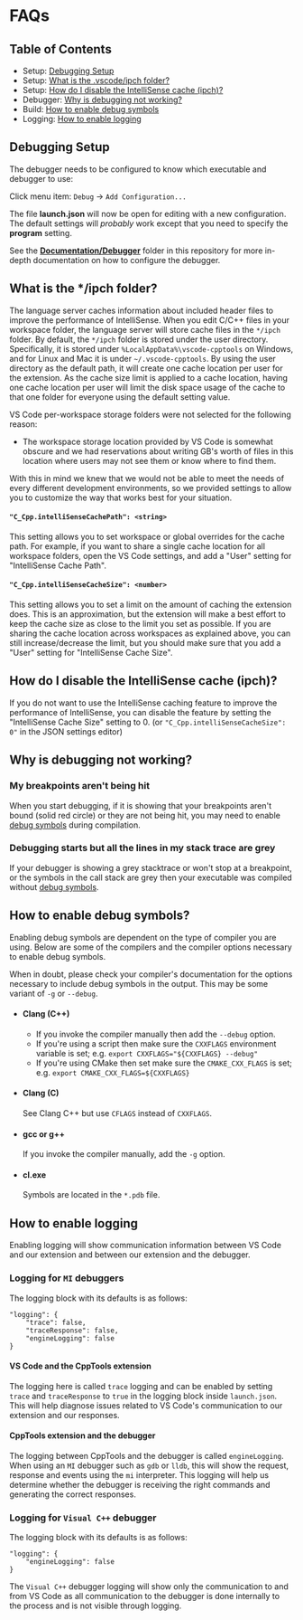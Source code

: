 # FAQs

## Table of Contents
* Setup: [Debugging Setup](#debugging-setup)
* Setup: [What is the .vscode/ipch folder?](#what-is-the-vscodeipch-folder)
* Setup: [How do I disable the IntelliSense cache (ipch)?](#how-do-i-disable-the-intellisense-cache-ipch)
* Debugger: [Why is debugging not working?](#why-is-debugging-not-working)
* Build: [How to enable debug symbols](#how-to-enable-debug-symbols)
* Logging: [How to enable logging](#how-to-enable-logging)

## Debugging Setup
The debugger needs to be configured to know which executable and debugger to use:

Click menu item: `Debug` -> `Add Configuration...`

The file **launch.json** will now be open for editing with a new configuration. The default settings will *probably* work except that you need to specify the **program** setting.

See the [**Documentation/Debugger**](https://github.com/Microsoft/vscode-cpptools/tree/master/Documentation/Debugger) folder in this repository for more in-depth documentation on how to configure the debugger.

## What is the */ipch folder?

The language server caches information about included header files to improve the performance of IntelliSense. When you edit C/C++ files in your workspace folder, the language server will store cache files in the `*/ipch` folder. By default, the `*/ipch` folder is stored under the user directory. Specifically, it is stored under `%LocalAppData%\vscode-cpptools` on Windows, and for Linux and Mac it is under `~/.vscode-cpptools`. By using the user directory as the default path, it will create one cache location per user for the extension. As the cache size limit is applied to a cache location, having one cache location per user will limit the disk space usage of the cache to that one folder for everyone using the default setting value.

VS Code per-workspace storage folders were not selected for the following reason:
* The workspace storage location provided by VS Code is somewhat obscure and we had reservations about writing GB's worth of files in this location where users may not see them or know where to find them.

With this in mind we knew that we would not be able to meet the needs of every different development environments, so we provided settings to allow you to customize the way that works best for your situation.

#### `"C_Cpp.intelliSenseCachePath": <string>`
This setting allows you to set workspace or global overrides for the cache path. For example, if you want to share a single cache location for all workspace folders, open the VS Code settings, and add a "User" setting for "IntelliSense Cache Path".

#### `"C_Cpp.intelliSenseCacheSize": <number>`
This setting allows you to set a limit on the amount of caching the extension does. This is an approximation, but the extension will make a best effort to keep the cache size as close to the limit you set as possible. If you are sharing the cache location across workspaces as explained above, you can still increase/decrease the limit, but you should make sure that you add a "User" setting for "IntelliSense Cache Size".

## How do I disable the IntelliSense cache (ipch)?

If you do not want to use the IntelliSense caching feature to improve the performance of IntelliSense, you can disable the feature by setting the "IntelliSense Cache Size" setting to 0. (or `"C_Cpp.intelliSenseCacheSize": 0"` in the JSON settings editor)

## Why is debugging not working?

### My breakpoints aren't being hit

When you start debugging, if it is showing that your breakpoints aren't bound (solid red circle) or they are not being hit, you may need to enable [debug symbols](#how-to-enable-debug-symbols) during compilation. 

### Debugging starts but all the lines in my stack trace are grey

If your debugger is showing a grey stacktrace or won't stop at a breakpoint, or the symbols in the call stack are grey then your executable was compiled without [debug symbols](#how-to-enable-debug-symbols).

## How to enable debug symbols?

Enabling debug symbols are dependent on the type of compiler you are using. Below are some of the compilers and the compiler options necessary to enable debug symbols.

When in doubt, please check your compiler's documentation for the options necessary to include debug symbols in the output. This may be some variant of `-g` or `--debug`.

* #### Clang (C++)
  * If you invoke the compiler manually then add the `--debug` option.
  * If you're using a script then make sure the `CXXFLAGS` environment variable is set; e.g. `export CXXFLAGS="${CXXFLAGS} --debug"`
  * If you're using CMake then set make sure the `CMAKE_CXX_FLAGS` is set; e.g. `export CMAKE_CXX_FLAGS=${CXXFLAGS}`

* #### Clang (C)
  See Clang C++ but use `CFLAGS` instead of `CXXFLAGS`.

* #### gcc or g++
  If you invoke the compiler manually, add the `-g` option.

* #### cl.exe
  Symbols are located in the `*.pdb` file.

## How to enable logging

Enabling logging will show communication information between VS Code and our extension and between our extension and the debugger.

### Logging for `MI` debuggers

The logging block with its defaults is as follows:

```
"logging": {
    "trace": false,
    "traceResponse": false,
    "engineLogging": false
}
```

#### VS Code and the CppTools extension

The logging here is called `trace` logging and can be enabled by setting `trace` and `traceResponse` to `true` in the logging block inside `launch.json`. This will help diagnose issues related to VS Code's communication to our extension and our responses.

#### CppTools extension and the debugger

The logging between CppTools and the debugger is called `engineLogging`. When using an `MI` debugger such as `gdb` or `lldb`, this will show the request, response and events using the `mi` interpreter. This logging will help us determine whether the debugger is receiving the right commands and generating the correct responses.

### Logging for `Visual C++` debugger

The logging block with its defaults is as follows:

```
"logging": { 
    "engineLogging": false
}
```

The `Visual C++` debugger logging will show only the communication to and from VS Code as all communication to the debugger is done internally to the process and is not visible through logging.
